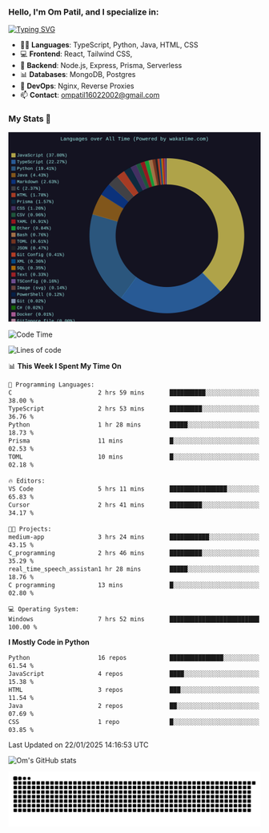 <h3>Hello, I'm Om Patil, and I specialize in:</h3>

[![Typing SVG](https://readme-typing-svg.demolab.com?font=Fira+Code&pause=1000&color=00F7F6&width=435&lines=Full+Stack+Developer;Node.js+Backend+Developer;React+Frontend+Developer)](https://git.io/typing-svg)

<ul>
  <li>👨‍💻 <strong>Languages</strong>: TypeScript, Python, Java, HTML, CSS</li>
  <li>💻 <strong>Frontend</strong>: React, Tailwind CSS,  </li>
  <li>🦄 <strong>Backend</strong>: Node.js, Express, Prisma, Serverless </li>
  <li>📊 <strong>Databases</strong>: MongoDB, Postgres</li>
  <li>🚀 <strong>DevOps</strong>: Nginx, Reverse Proxies</li>
  <li>📫 <strong>Contact</strong>: <a href="mailto:ompatil16022002@gmail.com">ompatil16022002@gmail.com</a></li>
</ul>


<h3>My Stats 💯</h3>

<img src="wakatime-stats.svg" alt="Wakatime Stats" width="600"/>

<!--  [![Top Langs](https://github-readme-stats.vercel.app/api/top-langs/?username=9OmP&layout=compact&theme=radical)](https://github.com/anuraghazra/github-readme-stats) -->

<!--START_SECTION:waka-->
![Code Time](http://img.shields.io/badge/Code%20Time-125%20hrs%2056%20mins-blue)

![Lines of code](https://img.shields.io/badge/From%20Hello%20World%20I%27ve%20Written-1.5%20million%20lines%20of%20code-blue)

📊 **This Week I Spent My Time On** 

```text
💬 Programming Languages: 
C                        2 hrs 59 mins       ██████████░░░░░░░░░░░░░░░   38.00 % 
TypeScript               2 hrs 53 mins       █████████░░░░░░░░░░░░░░░░   36.76 % 
Python                   1 hr 28 mins        █████░░░░░░░░░░░░░░░░░░░░   18.73 % 
Prisma                   11 mins             █░░░░░░░░░░░░░░░░░░░░░░░░   02.53 % 
TOML                     10 mins             █░░░░░░░░░░░░░░░░░░░░░░░░   02.18 % 

🔥 Editors: 
VS Code                  5 hrs 11 mins       ████████████████░░░░░░░░░   65.83 % 
Cursor                   2 hrs 41 mins       █████████░░░░░░░░░░░░░░░░   34.17 % 

🐱‍💻 Projects: 
medium-app               3 hrs 24 mins       ███████████░░░░░░░░░░░░░░   43.15 % 
C_programming            2 hrs 46 mins       █████████░░░░░░░░░░░░░░░░   35.29 % 
real_time_speech_assistan1 hr 28 mins        █████░░░░░░░░░░░░░░░░░░░░   18.76 % 
C programming            13 mins             █░░░░░░░░░░░░░░░░░░░░░░░░   02.80 % 

💻 Operating System: 
Windows                  7 hrs 52 mins       █████████████████████████   100.00 % 
```

**I Mostly Code in Python** 

```text
Python                   16 repos            ███████████████░░░░░░░░░░   61.54 % 
JavaScript               4 repos             ████░░░░░░░░░░░░░░░░░░░░░   15.38 % 
HTML                     3 repos             ███░░░░░░░░░░░░░░░░░░░░░░   11.54 % 
Java                     2 repos             ██░░░░░░░░░░░░░░░░░░░░░░░   07.69 % 
CSS                      1 repo              █░░░░░░░░░░░░░░░░░░░░░░░░   03.85 % 
```




 Last Updated on 22/01/2025 14:16:53 UTC
<!--END_SECTION:waka-->

![Om's GitHub stats](https://github-readme-stats.vercel.app/api?username=9OmP&show_icons=true&theme=radical)

![snake gif](https://github.com/9OmP/9OmP/blob/output/github-contribution-grid-snake-dark.svg)


